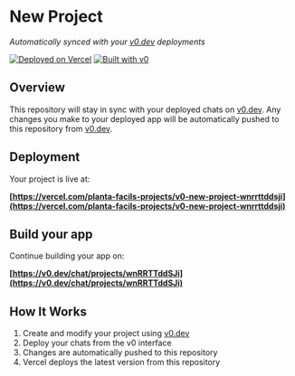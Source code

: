 # New Project

*Automatically synced with your [v0.dev](https://v0.dev) deployments*

[![Deployed on Vercel](https://img.shields.io/badge/Deployed%20on-Vercel-black?style=for-the-badge&logo=vercel)](https://vercel.com/planta-facils-projects/v0-new-project-wnrrttddsji)
[![Built with v0](https://img.shields.io/badge/Built%20with-v0.dev-black?style=for-the-badge)](https://v0.dev/chat/projects/wnRRTTddSJi)

## Overview

This repository will stay in sync with your deployed chats on [v0.dev](https://v0.dev).
Any changes you make to your deployed app will be automatically pushed to this repository from [v0.dev](https://v0.dev).

## Deployment

Your project is live at:

**[https://vercel.com/planta-facils-projects/v0-new-project-wnrrttddsji](https://vercel.com/planta-facils-projects/v0-new-project-wnrrttddsji)**

## Build your app

Continue building your app on:

**[https://v0.dev/chat/projects/wnRRTTddSJi](https://v0.dev/chat/projects/wnRRTTddSJi)**

## How It Works

1. Create and modify your project using [v0.dev](https://v0.dev)
2. Deploy your chats from the v0 interface
3. Changes are automatically pushed to this repository
4. Vercel deploys the latest version from this repository
